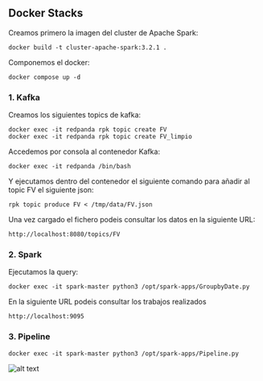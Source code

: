 ## Docker Stacks

Creamos primero la imagen del cluster de Apache Spark:
```
docker build -t cluster-apache-spark:3.2.1 .
```

Componemos el docker:
```
docker compose up -d
```

### 1. Kafka

Creamos los siguientes topics de kafka:
```
docker exec -it redpanda rpk topic create FV
docker exec -it redpanda rpk topic create FV_limpio
```

Accedemos por consola al contenedor Kafka:
```
docker exec -it redpanda /bin/bash 
```

Y ejecutamos dentro del contenedor el siguiente comando para añadir al topic FV el siguiente json:
```
rpk topic produce FV < /tmp/data/FV.json
```

Una vez cargado el fichero podeis consultar los datos en la siguiente URL:

```
http://localhost:8080/topics/FV
```

### 2. Spark

Ejecutamos la query:
```
docker exec -it spark-master python3 /opt/spark-apps/GroupbyDate.py
```

En la siguiente URL podeis consultar los trabajos realizados

```
http://localhost:9095
```

### 3. Pipeline

```
docker exec -it spark-master python3 /opt/spark-apps/Pipeline.py
```
![alt text]('topics.png')

